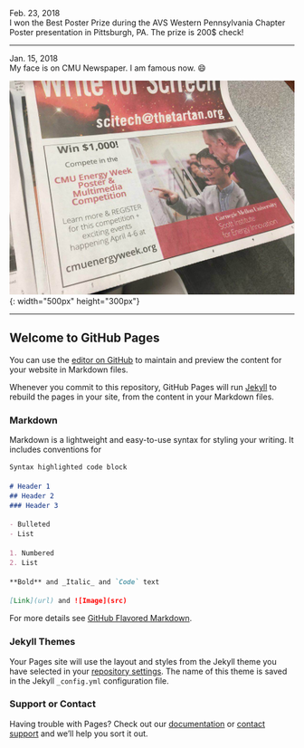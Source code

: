 
Feb. 23, 2018  
I won the Best Poster Prize during the AVS Western Pennsylvania Chapter Poster presentation in Pittsburgh, PA. The prize is 200$ check!   


----------

Jan. 15, 2018  
My face is on CMU Newspaper. I am famous now. :smile:  

![image](http://github.com/Laisuo/News/raw/master/image/EnergyWeek2017.jpg){: width="500px" height="300px"}



















----------

## Welcome to GitHub Pages

You can use the [editor on GitHub](https://github.com/Laisuo/News/edit/master/README.md) to maintain and preview the content for your website in Markdown files.

Whenever you commit to this repository, GitHub Pages will run [Jekyll](https://jekyllrb.com/) to rebuild the pages in your site, from the content in your Markdown files.

### Markdown

Markdown is a lightweight and easy-to-use syntax for styling your writing. It includes conventions for

```markdown
Syntax highlighted code block

# Header 1
## Header 2
### Header 3

- Bulleted
- List

1. Numbered
2. List

**Bold** and _Italic_ and `Code` text

[Link](url) and ![Image](src)
```

For more details see [GitHub Flavored Markdown](https://guides.github.com/features/mastering-markdown/).

### Jekyll Themes

Your Pages site will use the layout and styles from the Jekyll theme you have selected in your [repository settings](https://github.com/Laisuo/News/settings). The name of this theme is saved in the Jekyll `_config.yml` configuration file.

### Support or Contact

Having trouble with Pages? Check out our [documentation](https://help.github.com/categories/github-pages-basics/) or [contact support](https://github.com/contact) and we’ll help you sort it out.
